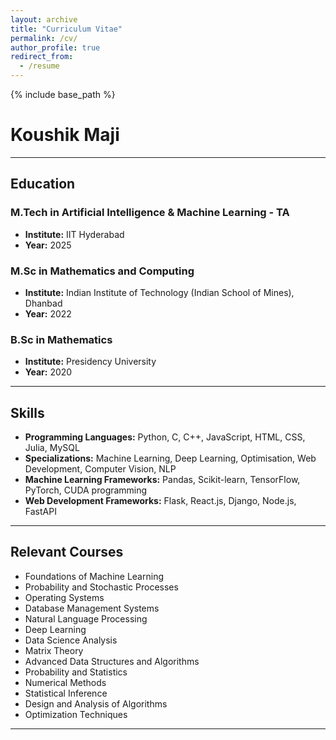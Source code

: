 ```yaml
---
layout: archive
title: "Curriculum Vitae"
permalink: /cv/
author_profile: true
redirect_from:
  - /resume
---
```


{% include base_path %}

# Koushik Maji

---

## Education

### M.Tech in Artificial Intelligence & Machine Learning - TA
- **Institute:** IIT Hyderabad  
- **Year:** 2025  

### M.Sc in Mathematics and Computing
- **Institute:** Indian Institute of Technology (Indian School of Mines), Dhanbad  
- **Year:** 2022  

### B.Sc in Mathematics
- **Institute:** Presidency University  
- **Year:** 2020  

---

## Skills

- **Programming Languages:** Python, C, C++, JavaScript, HTML, CSS, Julia, MySQL  
- **Specializations:** Machine Learning, Deep Learning, Optimisation, Web Development, Computer Vision, NLP  
- **Machine Learning Frameworks:** Pandas, Scikit-learn, TensorFlow, PyTorch, CUDA programming  
- **Web Development Frameworks:** Flask, React.js, Django, Node.js, FastAPI  

---

## Relevant Courses

- Foundations of Machine Learning  
- Probability and Stochastic Processes  
- Operating Systems  
- Database Management Systems  
- Natural Language Processing  
- Deep Learning  
- Data Science Analysis  
- Matrix Theory  
- Advanced Data Structures and Algorithms  
- Probability and Statistics  
- Numerical Methods  
- Statistical Inference  
- Design and Analysis of Algorithms  
- Optimization Techniques  

---

<!-- ## Positions of Responsibility

### Host of Mathematics Outreach Program
- Coordinated a 3-day Mathematics Outreach Program for high school students at Presidency University, Kolkata.  
- Organized interactive quizzes, puzzles, and Rubik's cube-solving sessions.  
- Managed lectures from esteemed professors, providing insights into advanced mathematical topics.  
- Achieved a 1.4x increase in participation compared to the previous year.

---

## Extracurricular Activities

- **Member of Social NGO - Hardik:**  
  Raised funds for AMPHAN Relief to support individuals affected by the AMPHAN cyclone in Bira.

- **COVID-19 Relief:**  
  Distributed hand sanitizers and masks in rural areas of Bankura to help combat the spread of COVID-19.

- **JPMorgan Chase & Co. Quantitative Research Virtual Experience Program (Forage):**  
  Completed a simulation focused on quantitative research methods by analyzing a book of loans to estimate customer default probabilities and converting FICO scores into categorical data using dynamic programming.  
  *Duration: 2019 – Present; October 7 & 8, 2024* -->
